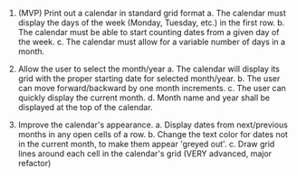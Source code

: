 1. (MVP) Print out a calendar in standard grid format
   a. The calendar must display the days of the week (Monday, Tuesday, etc.) in the first row.
   b. The calendar must be able to start counting dates from a given day of the week.
   c. The calendar must allow for a variable number of days in a month.

2. Allow the user to select the month/year
   a. The calendar will display its grid with the proper starting date for selected month/year.
   b. The user can move forward/backward by one month increments.
   c. The user can quickly display the current month.
   d. Month name and year shall be displayed at the top of the calendar.

3. Improve the calendar's appearance.
   a. Display dates from next/previous months in any open cells of a row.
   b. Change the text color for dates not in the current month, to make them appear 'greyed out'.
   c. Draw grid lines around each cell in the calendar's grid (VERY advanced, major refactor)
